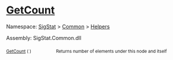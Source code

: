# [GetCount](./HierarchyElement-100664012.md)

Namespace: [SigStat]() > [Common](./../../README.md) > [Helpers](./../README.md)

Assembly: SigStat.Common.dll

<sub>[GetCount](./HierarchyElement-100664012.md) (  )</sub>&nbsp; &nbsp; &nbsp; &nbsp; &nbsp; &nbsp; &nbsp; &nbsp; &nbsp;<sub>Returns number of elements under this node and itself</sub>

